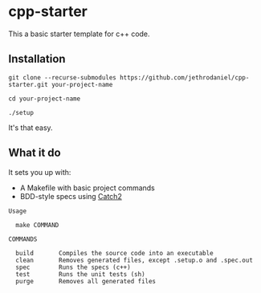 # cpp-starter

This a basic starter template for c++ code.

## Installation

```
git clone --recurse-submodules https://github.com/jethrodaniel/cpp-starter.git your-project-name

cd your-project-name

./setup
```

It's that easy.

## What it do

It sets you up with:

  - A Makefile with basic project commands
  - BDD-style specs using [Catch2](https://github.com/catchorg/Catch2)

```
Usage

  make COMMAND

COMMANDS

  build       Compiles the source code into an executable
  clean       Removes generated files, except .setup.o and .spec.out
  spec        Runs the specs (c++)
  test        Runs the unit tests (sh)
  purge       Removes all generated files

```
